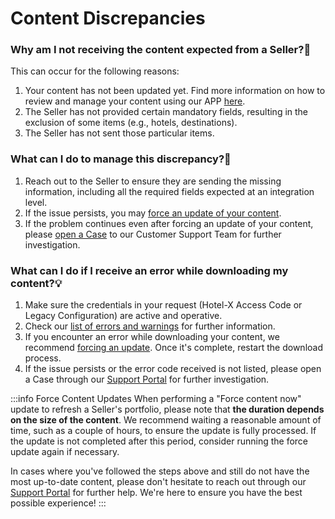 ﻿---
sidebar_position: 2
---

# Content Discrepancies

### Why am I not receiving the content expected from a Seller?🔎
This can occur for the following reasons:

1. Your content has not been updated yet. Find more information on how to review and manage your content using our APP [here](/kb/connections/connections-content/how-to-check-my-connections-content.md).
1. The Seller has not provided certain mandatory fields, resulting in the exclusion of some items (e.g., hotels, destinations).
2. The Seller has not sent those particular items.
### What can I do to manage this discrepancy?🚀
1. Reach out to the Seller to ensure they are sending the missing information, including all the required fields expected at an integration level.
2. If the issue persists, you may [force an update of your content](/kb/connections/connections-content/how-to-check-my-connections-content#how-can-i-use-the-force-update-now-functionality).
3. If the problem continues even after forcing an update of your content, please [open a Case](/kb/tickets/guidelines-for-submitting-a-ticket-to-our-support-team.md) to our Customer Support Team for further investigation.
### What can I do if I receive an error while downloading my content?💡
1. Make sure the credentials in your request (Hotel-X Access Code or Legacy Configuration) are active and operative.
2. Check our [list of errors and warnings](/kb/our-products/are-you-a-buyer/our-methods/lists-of-errors-and-warnings/overview) for further information. 
3. If you encounter an error while downloading your content, we recommend [forcing an update](/kb/connections/connections-content/how-to-check-my-connections-content#how-can-i-use-the-force-update-now-functionality). Once it's complete, restart the download process.
4. If the issue persists or the error code received is not listed, please open a Case through our [Support Portal](/kb/tickets/guidelines-for-submitting-a-ticket-to-our-support-team.md) for further investigation.

:::info Force Content Updates
When performing a "Force content now" update to refresh a Seller's portfolio, please note that **the duration depends on the size of the content**. We recommend waiting a reasonable amount of time, such as a couple of hours, to ensure the update is fully processed. If the update is not completed after this period, consider running the force update again if necessary.

In cases where you've followed the steps above and still do not have the most up-to-date content, please don't hesitate to reach out through our [Support Portal](/kb/tickets/guidelines-for-submitting-a-ticket-to-our-support-team) for further help. We're here to ensure you have the best possible experience!
:::